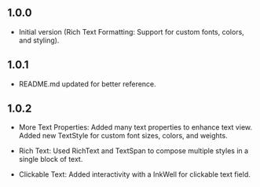 ## 1.0.0

- Initial version (Rich Text Formatting: Support for custom fonts, colors, and styling).

## 1.0.1

- README.md updated for better reference.

## 1.0.2

- More Text Properties:
  Added many text properties to enhance text view.
  Added new TextStyle for custom font sizes, colors, and weights.
   
- Rich Text:
  Used RichText and TextSpan to compose multiple styles in a single block of text.

- Clickable Text:
  Added interactivity with a InkWell for clickable text field.
 
